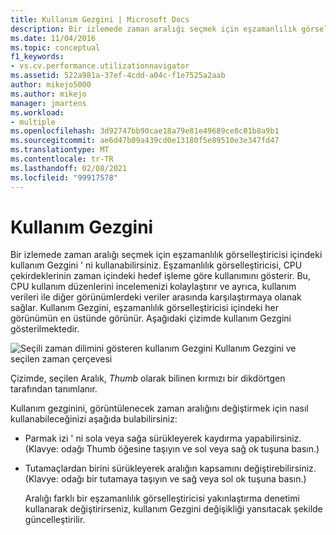 ```yaml
---
title: Kullanım Gezgini | Microsoft Docs
description: Bir izlemede zaman aralığı seçmek için eşzamanlılık görselleştiricisi içindeki kullanım Gezginini nasıl kullanabileceğinizi öğrenin.
ms.date: 11/04/2016
ms.topic: conceptual
f1_keywords:
- vs.cv.performance.utilizationnavigator
ms.assetid: 522a981a-37ef-4cdd-a04c-f1e7525a2aab
author: mikejo5000
ms.author: mikejo
manager: jmartens
ms.workload:
- multiple
ms.openlocfilehash: 3d92747bb90cae18a79e81e49689ce8c01b8a9b1
ms.sourcegitcommit: ae6d47b09a439cd0e13180f5e89510e3e347fd47
ms.translationtype: MT
ms.contentlocale: tr-TR
ms.lasthandoff: 02/08/2021
ms.locfileid: "99917578"
---
```

# <a name="utilization-navigator"></a>Kullanım Gezgini
Bir izlemede zaman aralığı seçmek için eşzamanlılık görselleştiricisi içindeki kullanım Gezgini ' ni kullanabilirsiniz. Eşzamanlılık görselleştiricisi, CPU çekirdeklerinin zaman içindeki hedef işleme göre kullanımını gösterir. Bu, CPU kullanım düzenlerini incelemenizi kolaylaştırır ve ayrıca, kullanım verileri ile diğer görünümlerdeki veriler arasında karşılaştırmaya olanak sağlar. Kullanım Gezgini, eşzamanlılık görselleştiricisi içindeki her görünümün en üstünde görünür. Aşağıdaki çizimde kullanım Gezgini gösterilmektedir.

 ![Seçili zaman dilimini gösteren kullanım Gezgini](../profiling/media/cvutilizationnavigator.png "Cvkullanımı Zationnavigator") Kullanım Gezgini ve seçilen zaman çerçevesi

 Çizimde, seçilen Aralık, *Thumb* olarak bilinen kırmızı bir dikdörtgen tarafından tanımlanır.

 Kullanım gezginini, görüntülenecek zaman aralığını değiştirmek için nasıl kullanabileceğinizi aşağıda bulabilirsiniz:

- Parmak izi ' ni sola veya sağa sürükleyerek kaydırma yapabilirsiniz. (Klavye: odağı Thumb öğesine taşıyın ve sol veya sağ ok tuşuna basın.)

- Tutamaçlardan birini sürükleyerek aralığın kapsamını değiştirebilirsiniz. (Klavye: odağı bir tutamaya taşıyın ve sağ veya sol ok tuşuna basın.)

  Aralığı farklı bir eşzamanlılık görselleştiricisi yakınlaştırma denetimi kullanarak değiştirirseniz, kullanım Gezgini değişikliği yansıtacak şekilde güncelleştirilir.